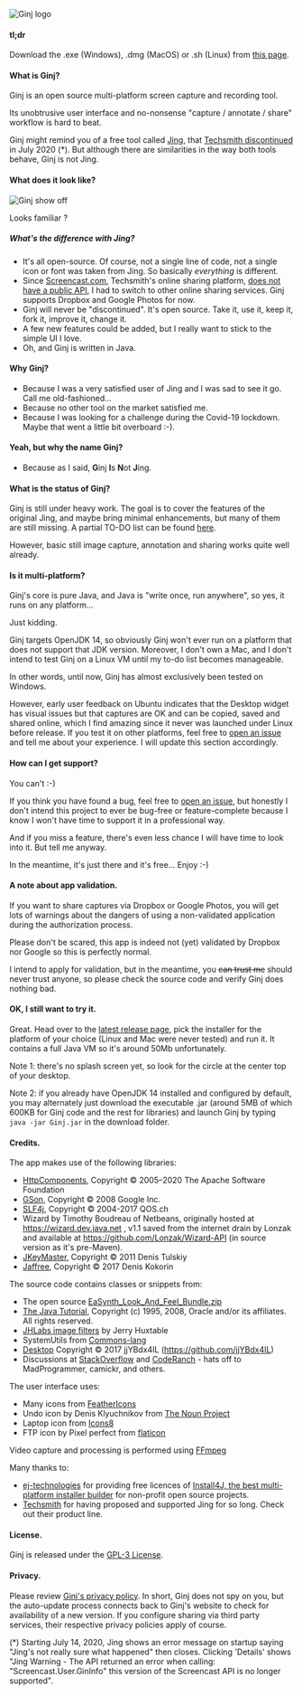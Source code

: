 ![Ginj logo](www/logo.png "Ginj logo")

#### tl;dr

Download the .exe (Windows), .dmg (MacOS) or .sh (Linux) from [this page](https://github.com/Ginj-capture/Ginj/releases/latest).

#### What is Ginj?

Ginj is an open source multi-platform screen capture and recording tool.

Its unobtrusive user interface and no-nonsense "capture / annotate / share" workflow is hard to beat.

Ginj might remind you of a free tool called [Jing](http://web.archive.org/web/20181002042822/https://www.techsmith.com/jing-tool.html), that [Techsmith discontinued](https://feedback.techsmith.com/techsmith/topics/techsmith-jing-2019-announcement) in July 2020 (*). But although there are similarities in the way both tools behave, Ginj is not Jing.

#### What does it look like?

![Ginj show off](www/showoff.png "Ginj show-off")

Looks familiar ?

##### What's the difference with Jing?

- It's all open-source. Of course, not a single line of code, not a single icon or font was taken from Jing. So basically _everything_ is different. 
- Since [Screencast.com](https://www.screencast.com/), Techsmith's online sharing platform, [does not have a public API](https://feedback.techsmith.com/techsmith/topics/screencast-api), I had to switch to other online sharing services. Ginj supports Dropbox and Google Photos for now.
- Ginj will never be "discontinued". It's open source. Take it, use it, keep it, fork it, improve it, change it.
- A few new features could be added, but I really want to stick to the simple UI I love. 
- Oh, and Ginj is written in Java.

#### Why Ginj?

- Because I was a very satisfied user of Jing and I was sad to see it go. Call me old-fashioned... 
- Because no other tool on the market satisfied me.
- Because I was looking for a challenge during the Covid-19 lockdown. Maybe that went a little bit overboard :-).

#### Yeah, but why the name Ginj?
- Because as I said, **G**inj **I**s **N**ot **J**ing.

#### What is the status of Ginj? 

Ginj is still under heavy work. The goal is to cover the features of the original Jing, and maybe bring minimal enhancements, but many of them are still missing. A partial TO-DO list can be found [here](todo.md).

However, basic still image capture, annotation and sharing works quite well already.

#### Is it multi-platform?

Ginj's core is pure Java, and Java is "write once, run anywhere", so yes, it runs on any platform... 

Just kidding.

Ginj targets OpenJDK 14, so obviously Ginj won't ever run on a platform that does not support that JDK version. Moreover, I don't own a Mac, and I don't intend to test Ginj on a Linux VM until my to-do list becomes manageable.

In other words, until now, Ginj has almost exclusively been tested on Windows.

However, early user feedback on Ubuntu indicates that the Desktop widget has visual issues but that captures are OK and can be copied, saved and shared online, which I find amazing since it never was launched under Linux before release. 
If you test it on other platforms, feel free to [open an issue](https://github.com/Ginj-capture/Ginj/issues) and tell me about your experience. I will update this section accordingly. 

#### How can I get support?

You can't :-)

If you think you have found a bug, feel free to [open an issue](https://github.com/Ginj-capture/Ginj/issues), but honestly I don't intend this project to ever be bug-free or feature-complete because I know I won't have time to support it in a professional way.

And if you miss a feature, there's even less chance I will have time to look into it. But tell me anyway. 

In the meantime, it's just there and it's free... Enjoy :-)

#### A note about app validation.
If you want to share captures via Dropbox or Google Photos, you will get lots of warnings about the dangers of using a non-validated application during the authorization process. 

Please don't be scared, this app is indeed not (yet) validated by Dropbox nor Google so this is perfectly normal. 

I intend to apply for validation, but in the meantime, you ~~can trust me~~ should never trust anyone, so please check the source code and verify Ginj does nothing bad. 

#### OK, I still want to try it.

Great. Head over to the [latest release page](https://github.com/Ginj-capture/Ginj/releases/latest), pick the installer for the platform of your choice (Linux and Mac were never tested) and run it. It contains a full Java VM so it's around 50Mb unfortunately.

Note 1: there's no splash screen yet, so look for the circle at the center top of your desktop.

Note 2: if you already have OpenJDK 14 installed and configured by default, you may alternately just download the executable .jar (around 5MB of which 600KB for Ginj code and the rest for libraries) and launch Ginj by typing `java -jar Ginj.jar` in the download folder.

#### Credits. 

The app makes use of the following libraries:
- [HttpComponents](https://hc.apache.org/), Copyright © 2005–2020 The Apache Software Foundation
- [GSon](https://github.com/google/gson), Copyright © 2008 Google Inc.
- [SLF4j](http://www.slf4j.org/), Copyright © 2004-2017 QOS.ch
- Wizard by Timothy Boudreau of Netbeans, originally hosted at https://wizard.dev.java.net , v1.1 saved from the internet drain by Lonzak and available at https://github.com/Lonzak/Wizard-API (in source version as it's pre-Maven).
- [JKeyMaster](https://github.com/tulskiy/jkeymaster), Copyright © 2011 Denis Tulskiy
- [Jaffree](https://github.com/kokorin/Jaffree), Copyright © 2017 Denis Kokorin

The source code contains classes or snippets from:
- The open source [EaSynth_Look_And_Feel_Bundle.zip](http://www.easynth.com/freewares/EaSynthLookAndFeel.html)
- [The Java Tutorial](https://docs.oracle.com/javase/tutorial/), Copyright (c) 1995, 2008, Oracle and/or its affiliates. All rights reserved.
- [JHLabs image filters](http://jhlabs.com/ip/filters/index.html) by Jerry Huxtable
- SystemUtils from [Commons-lang](https://commons.apache.org/proper/commons-lang/)  
- [Desktop](https://github.com/jjYBdx4IL/misc/blob/master/swing-utils/src/main/java/com/github/jjYBdx4IL/utils/awt/Desktop.java) Copyright © 2017 jjYBdx4IL (https://github.com/jjYBdx4IL)
- Discussions at [StackOverflow](https://stackoverflow.com/) and [CodeRanch](https://coderanch.com/) - hats off to MadProgrammer, camickr, and others.

The user interface uses: 
- Many icons from [FeatherIcons](https://feathericons.com/)
- Undo icon by Denis Klyuchnikov from [The Noun Project](https://thenounproject.com/)
- Laptop icon from [Icons8](https://icons8.com/)
- FTP icon by Pixel perfect from [flaticon](http://www.flaticon.com)

Video capture and processing is performed using [FFmpeg](http://ffmpeg.org) 

Many thanks to: 
- [ej-technologies](https://www.ej-technologies.com/) for providing free licences of [Install4J, the best multi-platform installer builder](https://www.ej-technologies.com/products/install4j/overview.html) for non-profit open source projects.
- [Techsmith](https://www.techsmith.com/) for having proposed and supported Jing for so long. Check out their product line.

#### License.

Ginj is released under the [GPL-3 License](LICENSE).

#### Privacy.

Please review [Ginj's privacy policy](https://github.com/Ginj-capture/Ginj/blob/master/privacy.md).
In short, Ginj does not spy on you, but the auto-update process connects back to Ginj's website to check for availability of a new version. 
If you configure sharing via third party services, their respective privacy policies apply of course.

(*) Starting July 14, 2020, Jing shows an error message on startup saying "Jing's not really sure what happened" then closes. Clicking 'Details' shows "Jing Warning - The API returned an error when calling: "Screencast.User.GinInfo" this version of the Screencast API is no longer supported".